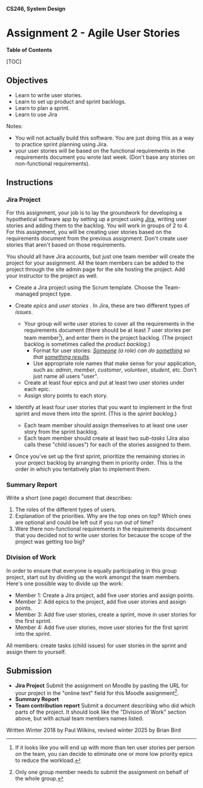 **CS246, System Design**

<h1>Assignment 2 - Agile User Stories</h1>

**Table of Contents**

[TOC]

## Objectives

- Learn to write user stories.
- Learn to set up product and sprint backlogs.
- Learn to plan a sprint.
- Learn to use Jira

Notes: 

- You will not actually build this software. You are just doing this as a way to practice sprint planning using Jira.
- your user stories will be based on the functional requirements in the requirements document you wrote last week. (Don't base any stories on non-functional requirements).

## Instructions

### Jira Project

For this assignment, your job is to lay the groundwork for developing a hypothetical software app by setting up a project using [Jira](https://www.atlassian.com/software/jira), writing user stories and adding them to the backlog. You will work in groups of 2 to 4. For this assignment, you will be creating user stories based on the requirements document from the previous assignment. Don't create user stories that aren't based on those requirements.

You should all have Jira accounts, but just one team member will create the project for your assignment. All the team members can be added to the project through the site admin page for the site hosting the project. Add your instructor to the project as well.

- Create a Jira project using the Scrum template. Choose the Team-managed project type.
- Create *epics* and *user stories* . In Jira, these are two different types of *issues*.
  - Your group will write user stories to cover all the requirements in the requirements document (there should be at least 7 user stories per team member[^1]),  and enter them in the project backlog. (The project backlog is sometimes called the *product backlog*.)
    - Format for user stories: *<u>Someone</u> (a role) can do <u>something</u> so that <u>something results</u>.*
    - Use appropriate role names that make sense for your application, such as: *admin*, *member*, *customer*, *volunteer*, *student*, etc. Don't just name all users "user".
  - Create at least four epics and put at least two user stories under each epic.
  - Assign story points to each story.
  
- Identify at least four user stories that you want to implement in the first sprint and move them into the sprint. (This is the *sprint backlog*.)
  - Each team member should assign themselves to at least one user story from the sprint backlog.
  - Each team member should create at least two *sub-tasks* (Jira also calls these "child issues") for each of the stories assigned to them.
- Once you’ve set up the first sprint, prioritize the remaining stories in your project backlog by arranging them in priority order. This is the order in which you tentatively plan to implement them.

### Summary Report

Write a short (one page) document that describes:

1. The roles of the different types of users.
2. Explanation of the priorities. Why are the top ones on top? Which ones are optional and could be left out if you run out of time?
3. Were there non-functional requirements in the requirements document that you decided not to write user stories for because the scope of the project was getting too big?

### Division of Work

In order to ensure that everyone is equally participating in this group project, start out by dividing up the work amongst the team members. Here's one possible way to divide up the work:

- Member 1: Create a Jira project, add five user stories and assign points.
- Member 2: Add epics to the project, add five user stories and assign points.
- Member 3: Add five user stories, create a sprint, move in user stories for the first sprint.
- Member 4: Add five user stories, move user stories for the first sprint into the sprint.

All members: create tasks (child issues) for user stories in the sprint and assign them to yourself.

## Submission

- **Jira Project**
  Submit the assignment on Moodle by pasting the URL for your project in the "online text" field for this Moodle assignment[^2]. 
- **Summary Report**
- **Team contribution report**
  Submit a document describing who did which parts of the project. It should look like the "Division of Work" section above, but with actual team members names listed.

[^1]: If it looks like you will end up with more than ten user stories per person on the team, you can decide to eliminate one or more low priority epics to reduce the workload. 
[^2]:Only one group member needs to submit the assignment on behalf of the whole group.



Written Winter 2018 by Paul Wilkins, revised winter 2025 by Brian Bird